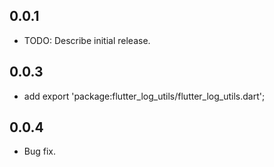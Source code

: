## 0.0.1

* TODO: Describe initial release.

## 0.0.3

* add export 'package:flutter_log_utils/flutter_log_utils.dart';

## 0.0.4

* Bug fix.
